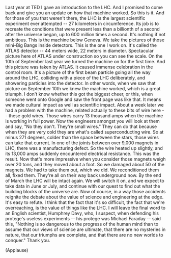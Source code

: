 
Last year at TED I gave an introduction to the LHC.
And I promised to come back and give you an update
on how that machine worked.
So this is it. And for those of you that weren&#39;t there,
the LHC is the largest scientific experiment ever attempted --
27 kilometers in circumference.
Its job is to recreate the conditions
that were present less than a billionth of a second after the universe began,
up to 600 million times a second.
It&#39;s nothing if not ambitious.
This is the machine below Geneva.
We take the pictures of those mini-Big Bangs inside detectors.
This is the one I work on. It&#39;s called the ATLAS detector --
44 meters wide, 22 meters in diameter.
Spectacular picture here of ATLAS under construction
so you can see the scale.
On the 10th of September last year we turned the machine on for the first time.
And this picture was taken by ATLAS.
It caused immense celebration in the control room.
It&#39;s a picture of the first beam particle
going all the way around the LHC,
colliding with a piece of the LHC deliberately,
and showering particles into the detector.
In other words, when we saw that picture on September 10th
we knew the machine worked,
which is a great triumph.
I don&#39;t know whether this got the biggest cheer,
or this, when someone went onto Google
and saw the front page was like that.
It means we made cultural impact
as well as scientific impact.
About a week later we had a problem with the machine,
related actually to these bits of wire here -- these gold wires.
Those wires carry 13 thousand amps
when the machine is working in full power.
Now the engineers amongst you will look at them and say,
&quot;No they don&#39;t. They&#39;re small wires.&quot;
They can do that because
when they are very cold they are what&#39;s called superconducting wire.
So at minus 271 degrees,
colder than the space between the stars,
those wires can take that current.
In one of the joints between over 9,000 magnets in LHC,
there was a manufacturing defect.
So the wire heated up slightly,
and its 13,000 amps suddenly encountered electrical resistance.
This was the result.
Now that&#39;s more impressive
when you consider those magnets weigh over 20 tons,
and they moved about a foot.
So we damaged about 50 of the magnets.
We had to take them out, which we did.
We reconditioned them all, fixed them.
They&#39;re all on their way back underground now.
By the end of March the LHC will be intact again.
We will switch it on,
and we expect to take data in June or July,
and continue with our quest to find out
what the building blocks of the universe are.
Now of course, in a way
those accidents reignite the debate
about the value of science and engineering at the edge. It&#39;s easy to refute.
I think that the fact that it&#39;s so difficult,
the fact that we&#39;re overreaching, is the value of things like the LHC.
I will leave the final word to an English scientist, Humphrey Davy,
who, I suspect,
when defending his protege&#39;s useless experiments --
his protege was Michael Faraday --
said this, &quot;Nothing is so dangerous
to the progress of the human mind
than to assume that our views of science are ultimate,
that there are no mysteries in nature,
that our triumphs are complete, and that
there are no new worlds to conquer.&quot;
Thank you.

(Applause)

